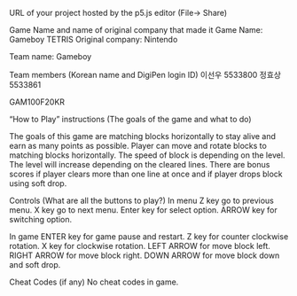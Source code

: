 URL of your project hosted by the p5.js editor (File-> Share)


Game Name and name of original company that made it
Game Name: Gameboy TETRIS 
Original company: Nintendo

Team name: Gameboy

Team members (Korean name and DigiPen login ID)
이선우 5533800
정효상 5533861

GAM100F20KR

“How to Play” instructions (The goals of the game and what to do)

The goals of this game are matching blocks horizontally to stay alive and earn as many points as possible.
Player can move and rotate blocks to matching blocks horizontally.
The speed of block is depending on the level.
The level will increase depending on the cleared lines.
There are bonus scores if player clears more than one line at once and if player drops block using soft drop.

Controls (What are all the buttons to play?)
In menu
Z key go to previous menu.
X key go to next menu.
Enter key for select option.
ARROW key for switching option.

In game
ENTER key for game pause and restart.
Z key for counter clockwise rotation.
X key for clockwise rotation.
LEFT ARROW for move block left.
RIGHT ARROW for move block right.
DOWN ARROW for move block down and soft drop.

Cheat Codes (if any)
No cheat codes in game.
